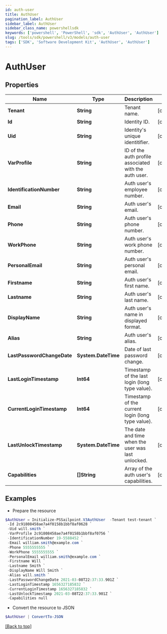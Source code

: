 ```yaml
---
id: auth-user
title: AuthUser
pagination_label: AuthUser
sidebar_label: AuthUser
sidebar_class_name: powershellsdk
keywords: ['powershell', 'PowerShell', 'sdk', 'AuthUser', 'AuthUser'] 
slug: /tools/sdk/powershell/v3/models/auth-user
tags: ['SDK', 'Software Development Kit', 'AuthUser', 'AuthUser']
---
```



# AuthUser

## Properties

Name | Type | Description | Notes
------------ | ------------- | ------------- | -------------
**Tenant** | **String** | Tenant name. | [optional] 
**Id** | **String** | Identity ID. | [optional] 
**Uid** | **String** | Identity's unique identitifier. | [optional] 
**VarProfile** | **String** | ID of the auth profile associated with the auth user. | [optional] 
**IdentificationNumber** | **String** | Auth user's employee number. | [optional] 
**Email** | **String** | Auth user's email. | [optional] 
**Phone** | **String** | Auth user's phone number. | [optional] 
**WorkPhone** | **String** | Auth user's work phone number. | [optional] 
**PersonalEmail** | **String** | Auth user's personal email. | [optional] 
**Firstname** | **String** | Auth user's first name. | [optional] 
**Lastname** | **String** | Auth user's last name. | [optional] 
**DisplayName** | **String** | Auth user's name in displayed format. | [optional] 
**Alias** | **String** | Auth user's alias. | [optional] 
**LastPasswordChangeDate** | **System.DateTime** | Date of last password change. | [optional] 
**LastLoginTimestamp** | **Int64** | Timestamp of the last login (long type value). | [optional] 
**CurrentLoginTimestamp** | **Int64** | Timestamp of the current login (long type value). | [optional] 
**LastUnlockTimestamp** | **System.DateTime** | The date and time when the user was last unlocked. | [optional] 
**Capabilities** | **[]String** | Array of the auth user's capabilities. | [optional] 

## Examples

- Prepare the resource
```powershell
$AuthUser = Initialize-PSSailpoint.V3AuthUser  -Tenant test-tenant `
 -Id 2c91808458ae7a4f0158b1bbf8af0628 `
 -Uid will.smith `
 -VarProfile 2c91808458ae7a4f0158b1bbf8af0756 `
 -IdentificationNumber 19-5588452 `
 -Email william.smith@example.com `
 -Phone 5555555555 `
 -WorkPhone 5555555555 `
 -PersonalEmail william.smith@example.com `
 -Firstname Will `
 -Lastname Smith `
 -DisplayName Will Smith `
 -Alias will.smith `
 -LastPasswordChangeDate 2021-03-08T22:37:33.901Z `
 -LastLoginTimestamp 1656327185832 `
 -CurrentLoginTimestamp 1656327185832 `
 -LastUnlockTimestamp 2021-03-08T22:37:33.901Z `
 -Capabilities null
```

- Convert the resource to JSON
```powershell
$AuthUser | ConvertTo-JSON
```


[[Back to top]](#) 

